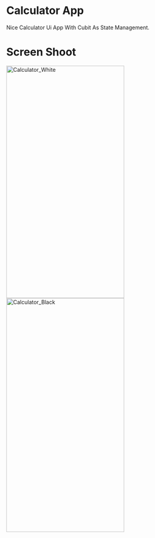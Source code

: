 # Calculator App  

Nice Calculator Ui App With Cubit As State Management.

# Screen Shoot


<img width="310" height="611.0" alt="Calculator_White" src="https://github.com/user-attachments/assets/273d1470-410f-4aff-8d86-3c4f782d79f9" />
<img width="310" height="615" alt="Calculator_Black" src="https://github.com/user-attachments/assets/e193c4cc-b6b6-4f12-8d42-0dd5b7802782" />
